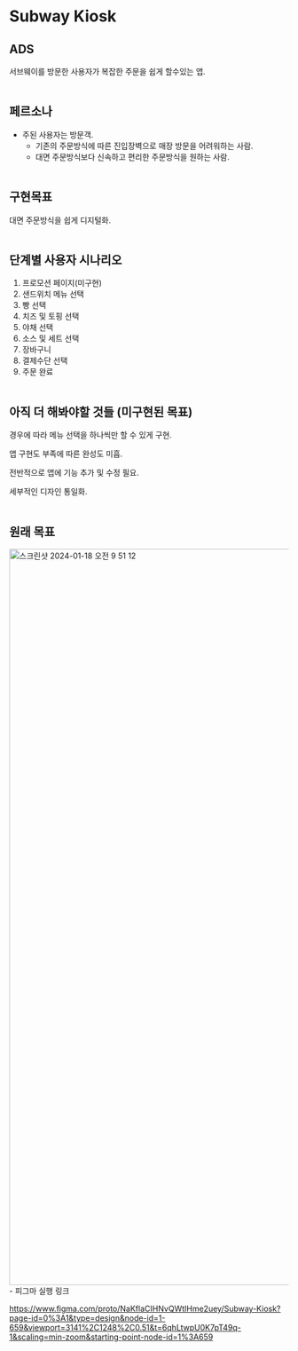 # Subway Kiosk

## ADS
서브웨이를 방문한 사용자가 복잡한 주문을 쉽게 할수있는 앱.
<br/><br/>
## 페르소나
- 주된 사용자는 방문객.
  - 기존의 주문방식에 따른 진입장벽으로 매장 방문을 어려워하는 사람.
  - 대면 주문방식보다 신속하고 편리한 주문방식을 원하는 사람.
<br/><br/>
## 구현목표
대면 주문방식을 쉽게 디지털화.
<br/><br/>
## 단계별 사용자 시나리오
1. 프로모션 페이지(미구현)
2. 샌드위치 메뉴 선택
3. 빵 선택
4. 치즈 및 토핑 선택
5. 야채 선택
6. 소스 및 세트 선택
7. 장바구니
8. 결제수단 선택
9. 주문 완료
<br/><br/>
## 아직 더 해봐야할 것들 (미구현된 목표)
경우에 따라 메뉴 선택을 하나씩만 할 수 있게 구현.

앱 구현도 부족에 따른 완성도 미흡.

전반적으로 앱에 기능 추가 및 수정 필요.

세부적인 디자인 통일화.
<br/><br/>
## 원래 목표
<img width="1327" alt="스크린샷 2024-01-18 오전 9 51 12" src="https://github.com/APP-iOS4/UIKit-Prototype-LAB1/assets/76551806/defc68ec-9bda-4a49-a8a5-c90b1f12b35d">
<br/>
- 피그마 실행 링크

https://www.figma.com/proto/NaKflaCIHNvQWtIHme2uey/Subway-Kiosk?page-id=0%3A1&type=design&node-id=1-659&viewport=3141%2C1248%2C0.51&t=6qhLtwpU0K7pT49q-1&scaling=min-zoom&starting-point-node-id=1%3A659


